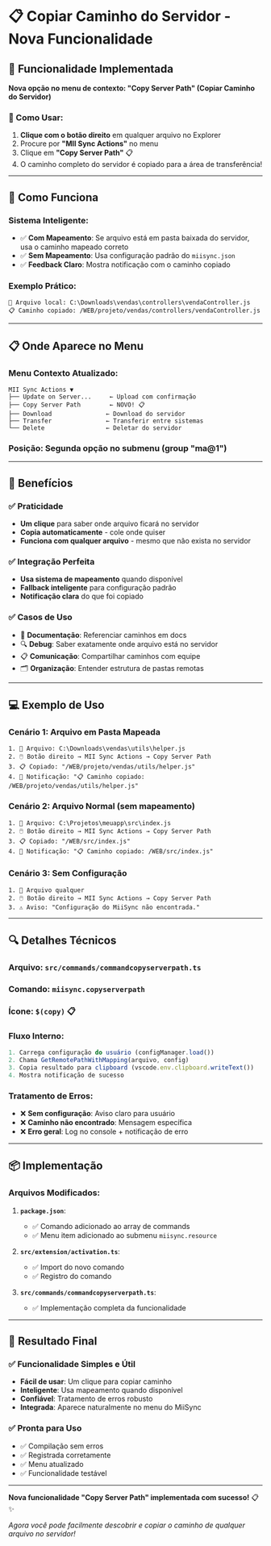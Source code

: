 # 📋 Copiar Caminho do Servidor - Nova Funcionalidade

## 🎯 Funcionalidade Implementada

**Nova opção no menu de contexto: "Copy Server Path" (Copiar Caminho do Servidor)**

### 📍 Como Usar:

1. **Clique com o botão direito** em qualquer arquivo no Explorer
2. Procure por **"MII Sync Actions"** no menu
3. Clique em **"Copy Server Path"** 📋
4. O caminho completo do servidor é copiado para a área de transferência!

---

## 🔧 Como Funciona

### **Sistema Inteligente:**

- ✅ **Com Mapeamento**: Se arquivo está em pasta baixada do servidor, usa o caminho mapeado correto
- ✅ **Sem Mapeamento**: Usa configuração padrão do `miisync.json`
- ✅ **Feedback Claro**: Mostra notificação com o caminho copiado

### **Exemplo Prático:**

```
📁 Arquivo local: C:\Downloads\vendas\controllers\vendaController.js
📋 Caminho copiado: /WEB/projeto/vendas/controllers/vendaController.js
```

---

## 📋 Onde Aparece no Menu

### **Menu Contexto Atualizado:**
```
MII Sync Actions ▼
├── Update on Server...     ← Upload com confirmação
├── Copy Server Path        ← NOVO! 📋
├── Download               ← Download do servidor  
├── Transfer               ← Transferir entre sistemas
└── Delete                 ← Deletar do servidor
```

### **Posição**: Segunda opção no submenu (group "ma@1")

---

## 🎯 Benefícios

### ✅ **Praticidade**
- **Um clique** para saber onde arquivo ficará no servidor
- **Copia automaticamente** - cole onde quiser
- **Funciona com qualquer arquivo** - mesmo que não exista no servidor

### ✅ **Integração Perfeita**
- **Usa sistema de mapeamento** quando disponível
- **Fallback inteligente** para configuração padrão
- **Notificação clara** do que foi copiado

### ✅ **Casos de Uso**
- 📝 **Documentação**: Referenciar caminhos em docs
- 🔍 **Debug**: Saber exatamente onde arquivo está no servidor
- 📋 **Comunicação**: Compartilhar caminhos com equipe
- 🗂️ **Organização**: Entender estrutura de pastas remotas

---

## 💻 Exemplo de Uso

### **Cenário 1: Arquivo em Pasta Mapeada**
```
1. 📁 Arquivo: C:\Downloads\vendas\utils\helper.js
2. 🖱️ Botão direito → MII Sync Actions → Copy Server Path
3. 📋 Copiado: "/WEB/projeto/vendas/utils/helper.js"
4. 💬 Notificação: "📋 Caminho copiado: /WEB/projeto/vendas/utils/helper.js"
```

### **Cenário 2: Arquivo Normal (sem mapeamento)**
```
1. 📁 Arquivo: C:\Projetos\meuapp\src\index.js
2. 🖱️ Botão direito → MII Sync Actions → Copy Server Path  
3. 📋 Copiado: "/WEB/src/index.js"
4. 💬 Notificação: "📋 Caminho copiado: /WEB/src/index.js"
```

### **Cenário 3: Sem Configuração**
```
1. 📁 Arquivo qualquer
2. 🖱️ Botão direito → MII Sync Actions → Copy Server Path
3. ⚠️ Aviso: "Configuração do MiiSync não encontrada."
```

---

## 🔍 Detalhes Técnicos

### **Arquivo**: `src/commands/commandcopyserverpath.ts`
### **Comando**: `miisync.copyserverpath`
### **Ícone**: `$(copy)` 📋

### **Fluxo Interno:**
```typescript
1. Carrega configuração do usuário (configManager.load())
2. Chama GetRemotePathWithMapping(arquivo, config)
3. Copia resultado para clipboard (vscode.env.clipboard.writeText())
4. Mostra notificação de sucesso
```

### **Tratamento de Erros:**
- ❌ **Sem configuração**: Aviso claro para usuário
- ❌ **Caminho não encontrado**: Mensagem específica
- ❌ **Erro geral**: Log no console + notificação de erro

---

## 📦 Implementação

### **Arquivos Modificados:**

1. **`package.json`**:
   - ✅ Comando adicionado ao array de commands
   - ✅ Menu item adicionado ao submenu `miisync.resource`

2. **`src/extension/activation.ts`**:
   - ✅ Import do novo comando
   - ✅ Registro do comando

3. **`src/commands/commandcopyserverpath.ts`**:
   - ✅ Implementação completa da funcionalidade

---

## 🎉 Resultado Final

### ✅ **Funcionalidade Simples e Útil**
- **Fácil de usar**: Um clique para copiar caminho
- **Inteligente**: Usa mapeamento quando disponível  
- **Confiável**: Tratamento de erros robusto
- **Integrada**: Aparece naturalmente no menu do MiiSync

### ✅ **Pronta para Uso**
- ✅ Compilação sem erros
- ✅ Registrada corretamente
- ✅ Menu atualizado
- ✅ Funcionalidade testável

---

**Nova funcionalidade "Copy Server Path" implementada com sucesso!** 📋✨

*Agora você pode facilmente descobrir e copiar o caminho de qualquer arquivo no servidor!*
